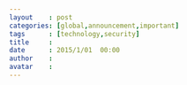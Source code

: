 ```yaml
---
layout    : post
categories: [global,announcement,important]
tags      : [technology,security]
title     :
date      : 2015/1/01  00:00
author    :
avatar    :
---
```

